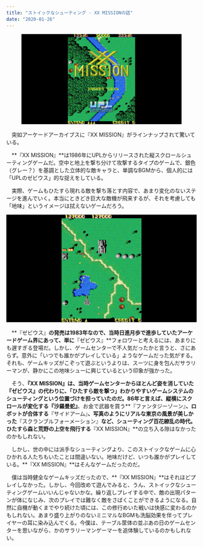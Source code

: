 ```yaml
---
title: "ストイックなシューティング - XX MISSIONの話"
date: "2020-01-26"
---
```


<figure>

![](assets/n5cd9e2c709b0_3113bb568f3bcb41984d2966279aaa3a.png)

</figure>

　突如アーケードアーカイブスに『XX MISSION』がラインナップされて驚いている。

　**『XX MISSION』**は1986年にUPLからリリースされた縦スクロールシューティングゲームだ。空中と地上を撃ち分けて攻撃するタイプのゲームで、銀色（グレー？）を基調とした立体的な敵キャラと、単調なBGMから、個人的には「UPLのゼビウス」的な捉えをしている。

　実際、ゲームもひたすら現れる敵を撃ち落とす内容で、あまり変化のないステージを進んでいく。本当にときどき巨大な敵機が飛来するが、それを考慮しても「地味」というイメージは拭えないゲームだろう。

![画像1](assets/n5cd9e2c709b0_picture_pc_b3ad8ca4613c12553f0fc5e99e1b9a40.png)

　**『ゼビウス』**の発売は1983年なので、当時日進月歩で進歩していたアーケードゲーム界にあって、単に**『ゼビウス』**フォロワーと考えるには、あまりにも遅すぎる登場だ。しかし、ゲームセンターで不人気だったかと言うと、さにあらず。意外に「いつでも誰かがプレイしている」ようなゲームだった気がする。それも、ゲームキッズがこぞって遊ぶというよりは、スーツに身を包んだサラリーマンが、静かにこの地味シューに興じているという印象が強かった。

　そう、**『XX MISSION』**は、当時ゲームセンターからほとんど姿を消していた『ゼビウス』の代わりに、「ひたすら敵を撃つ」わかりやすいゲームシステムのシューティングという位置づけを担っていたのだ。86年と言えば、縦横にスクロールが変化する**『沙羅曼蛇』**、お金で武器を買う**『ファンタジーゾーン』**、ロボットが合体する**『サイドアーム』**、写真のようにリアルな東京の風景が美しかった**『スクランブルフォーメーション』**など、シューティング百花繚乱の時代。ひたすら森と荒野の上空を飛行する**『XX MISSION』**の立ち入る隙はなかったのかもしれない。

　しかし、世の中には派手なシューティングより、このストイックなゲームに心ひかれる人たちもいたことは間違いない。地味だけど、いつも誰かがプレイしている。**『XX MISSION』**はそんなゲームだったのだ。

　僕は当時健全なゲームキッズだったので、**『XX MISSION』**はそれほどプレイしなかった。しかし、今回改めて遊んでみると、うん、ストイックなシューティングゲームいいんじゃないかな。繰り返しプレイする中で、敵の出現パターンが体になじみ、次のプレイでは難なく敵をさばくことができるようになる。自然に自機が動くまでやり続けた頃には、この修行めいた戦いは快感に変わるのかもしれない。あまり盛り上がりのないミニマルなBGMも洗脳効果を伴ってプレイヤーの耳に染み込んでくる。今僕は、テーブル筐体の並ぶあの日のゲームセンターを思いながら、かのサラリーマンゲーマーを追体験しているのかもしれない。
